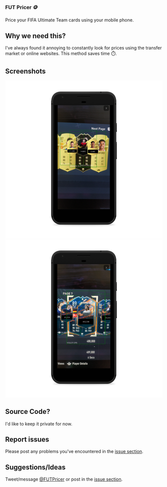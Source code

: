 ### FUT Pricer :coin:
Price your FIFA Ultimate Team cards using your mobile phone.

## Why we need this?
I've always found it annoying to constantly look for prices using the transfer market or online websites. This method saves time :stopwatch:.

## Screenshots
![Screenshot 1](/phone1.png)
![Screenshot 2](/phone2.png)

## Source Code?
I'd like to keep it private for now.

## Report issues
Please post any problems you've encountered in the [issue section](https://github.com/FUTPricer/FUTPricer/issues).

## Suggestions/Ideas
Tweet/message [@FUTPricer](https://twitter.com/FUTPricer) or post in the [issue section](https://github.com/FUTPricer/FUTPricer/issues).

